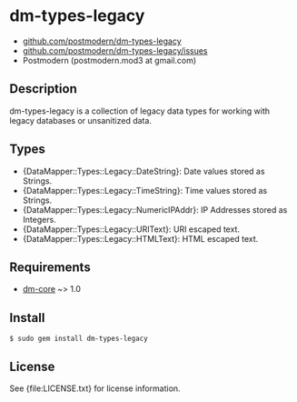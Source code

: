 # dm-types-legacy

* [github.com/postmodern/dm-types-legacy](http://github.com/postmodern/dm-types-legacy)
* [github.com/postmodern/dm-types-legacy/issues](http://github.com/postmodern/dm-types-legacy/issues)
* Postmodern (postmodern.mod3 at gmail.com)

## Description

dm-types-legacy is a collection of legacy data types for working with
legacy databases or unsanitized data.

## Types

* {DataMapper::Types::Legacy::DateString}: Date values stored as Strings.
* {DataMapper::Types::Legacy::TimeString}: Time values stored as Strings.
* {DataMapper::Types::Legacy::NumericIPAddr}: IP Addresses stored as
  Integers.
* {DataMapper::Types::Legacy::URIText}: URI escaped text.
* {DataMapper::Types::Legacy::HTMLText}: HTML escaped text.

## Requirements

* [dm-core](http://github.com/datamapper/dm-core/) ~> 1.0

## Install

    $ sudo gem install dm-types-legacy

## License

See {file:LICENSE.txt} for license information.

